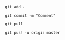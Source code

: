 ```
git add .
```

```
git commit -m "Comment"
```

```
git pull
```

```
git push -u origin master
```
